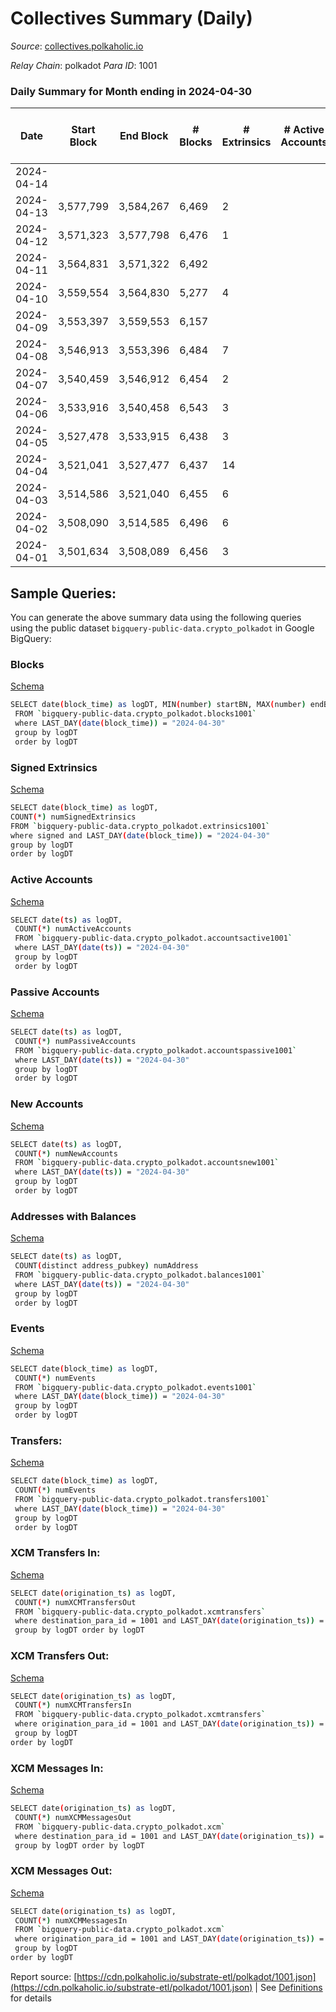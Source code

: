 # Collectives Summary (Daily)

_Source_: [collectives.polkaholic.io](https://collectives.polkaholic.io)

*Relay Chain*: polkadot
*Para ID*: 1001



### Daily Summary for Month ending in 2024-04-30


| Date    | Start Block | End Block | # Blocks | # Extrinsics | # Active Accounts | # Passive Accounts | # New Accounts | # Addresses | # Events  | # Transfers ($USD) | # XCM Transfers In ($USD) | # XCM Transfers Out ($USD) | # XCM In | # XCM Out | Issues |
|---------|-------------|-----------|----------|--------------|-------------------|--------------------|----------------|-------------|-----------|--------------------|---------------------------|----------------------------|----------|-----------|--------|
| 2024-04-14 |  |  |  |  |  |  |  |  |  |   |   |   |  |  |  |
| 2024-04-13 | 3,577,799 | 3,584,267 | 6,469 | 2 |  |  |  | 103 | 12,978 |   |   |   |  |  |  |
| 2024-04-12 | 3,571,323 | 3,577,798 | 6,476 | 1 |  |  |  | 103 | 12,960 |   |   |   |  |  |  |
| 2024-04-11 | 3,564,831 | 3,571,322 | 6,492 |  |  |  |  | 103 | 13,001 |   |   |   |  |  |  |
| 2024-04-10 | 3,559,554 | 3,564,830 | 5,277 | 4 |  |  |  | 103 | 10,657 | 52  |   |   |  |  |  |
| 2024-04-09 | 3,553,397 | 3,559,553 | 6,157 |  |  |  |  | 102 | 12,317 |   |   |   |  |  |  |
| 2024-04-08 | 3,546,913 | 3,553,396 | 6,484 | 7 |  |  |  | 102 | 13,032 |   |   |   |  |  |  |
| 2024-04-07 | 3,540,459 | 3,546,912 | 6,454 | 2 |  |  |  | 102 | 12,914 |   |   |   |  |  |  |
| 2024-04-06 | 3,533,916 | 3,540,458 | 6,543 | 3 |  |  |  | 102 | 13,106 |   |   |   |  |  |  |
| 2024-04-05 | 3,527,478 | 3,533,915 | 6,438 | 3 |  |  |  | 102 | 12,918 |   |   |   |  |  |  |
| 2024-04-04 | 3,521,041 | 3,527,477 | 6,437 | 14 |  |  |  | 102 | 12,936 | 1  |   |   |  |  |  |
| 2024-04-03 | 3,514,586 | 3,521,040 | 6,455 | 6 |  |  |  | 101 | 12,947 |   |   |   |  |  |  |
| 2024-04-02 | 3,508,090 | 3,514,585 | 6,496 | 6 |  |  |  | 101 | 13,047 |   |   |   |  |  |  |
| 2024-04-01 | 3,501,634 | 3,508,089 | 6,456 | 3 |  |  |  | 101 | 12,933 |   |   |   |  |  |  |

## Sample Queries:
You can generate the above summary data using the following queries using the public dataset `bigquery-public-data.crypto_polkadot` in Google BigQuery:


### Blocks 

[Schema](https://github.com/colorfulnotion/substrate-etl/blob/main/schema/blocks.json)

```bash
SELECT date(block_time) as logDT, MIN(number) startBN, MAX(number) endBN, COUNT(*) numBlocks 
 FROM `bigquery-public-data.crypto_polkadot.blocks1001`  
 where LAST_DAY(date(block_time)) = "2024-04-30" 
 group by logDT 
 order by logDT
```

### Signed Extrinsics 

[Schema](https://github.com/colorfulnotion/substrate-etl/blob/main/schema/extrinsics.json)

```bash
SELECT date(block_time) as logDT, 
COUNT(*) numSignedExtrinsics 
FROM `bigquery-public-data.crypto_polkadot.extrinsics1001`  
where signed and LAST_DAY(date(block_time)) = "2024-04-30" 
group by logDT 
order by logDT
```

### Active Accounts 

[Schema](https://github.com/colorfulnotion/substrate-etl/blob/main/schema/accountsactive.json)

```bash
SELECT date(ts) as logDT, 
 COUNT(*) numActiveAccounts 
 FROM `bigquery-public-data.crypto_polkadot.accountsactive1001` 
 where LAST_DAY(date(ts)) = "2024-04-30" 
 group by logDT 
 order by logDT
```

### Passive Accounts 

[Schema](https://github.com/colorfulnotion/substrate-etl/blob/main/schema/accountspassive.json)

```bash
SELECT date(ts) as logDT, 
 COUNT(*) numPassiveAccounts 
 FROM `bigquery-public-data.crypto_polkadot.accountspassive1001` 
 where LAST_DAY(date(ts)) = "2024-04-30" 
 group by logDT 
 order by logDT
```

### New Accounts 

[Schema](https://github.com/colorfulnotion/substrate-etl/blob/main/schema/accountsnew.json)

```bash
SELECT date(ts) as logDT, 
 COUNT(*) numNewAccounts 
 FROM `bigquery-public-data.crypto_polkadot.accountsnew1001` 
 where LAST_DAY(date(ts)) = "2024-04-30" 
 group by logDT
 order by logDT
```

### Addresses with Balances 

[Schema](https://github.com/colorfulnotion/substrate-etl/blob/main/schema/balances.json)

```bash
SELECT date(ts) as logDT,
 COUNT(distinct address_pubkey) numAddress 
 FROM `bigquery-public-data.crypto_polkadot.balances1001` 
 where LAST_DAY(date(ts)) = "2024-04-30" 
 group by logDT 
 order by logDT
```

### Events 

[Schema](https://github.com/colorfulnotion/substrate-etl/blob/main/schema/events.json)

```bash
SELECT date(block_time) as logDT, 
 COUNT(*) numEvents 
 FROM `bigquery-public-data.crypto_polkadot.events1001` 
 where LAST_DAY(date(block_time)) = "2024-04-30" 
 group by logDT 
 order by logDT
```

### Transfers:

[Schema](https://github.com/colorfulnotion/substrate-etl/blob/main/schema/transfers.json)

```bash
SELECT date(block_time) as logDT, 
 COUNT(*) numEvents 
 FROM `bigquery-public-data.crypto_polkadot.transfers1001` 
 where LAST_DAY(date(block_time)) = "2024-04-30" 
 group by logDT 
 order by logDT
```

### XCM Transfers In: 

[Schema](https://github.com/colorfulnotion/substrate-etl/blob/main/schema/xcmtransfers.json)

```bash
SELECT date(origination_ts) as logDT, 
 COUNT(*) numXCMTransfersOut 
 FROM `bigquery-public-data.crypto_polkadot.xcmtransfers` 
 where destination_para_id = 1001 and LAST_DAY(date(origination_ts)) = "2024-04-30" 
 group by logDT order by logDT
```

### XCM Transfers Out: 

[Schema](https://github.com/colorfulnotion/substrate-etl/blob/main/schema/xcmtransfers.json)

```bash
SELECT date(origination_ts) as logDT, 
 COUNT(*) numXCMTransfersIn 
 FROM `bigquery-public-data.crypto_polkadot.xcmtransfers` 
 where origination_para_id = 1001 and LAST_DAY(date(origination_ts)) = "2024-04-30" 
 group by logDT 
order by logDT
```

### XCM Messages In: 

[Schema](https://github.com/colorfulnotion/substrate-etl/blob/main/schema/xcm.json)

```bash
SELECT date(origination_ts) as logDT, 
 COUNT(*) numXCMMessagesOut 
 FROM `bigquery-public-data.crypto_polkadot.xcm` 
 where destination_para_id = 1001 and LAST_DAY(date(origination_ts)) = "2024-04-30" 
 group by logDT order by logDT
```

### XCM Messages Out: 

[Schema](https://github.com/colorfulnotion/substrate-etl/blob/main/schema/xcm.json)

```bash
SELECT date(origination_ts) as logDT, 
 COUNT(*) numXCMMessagesIn 
 FROM `bigquery-public-data.crypto_polkadot.xcm` 
 where origination_para_id = 1001 and LAST_DAY(date(origination_ts)) = "2024-04-30" 
 group by logDT 
order by logDT
```


Report source: [https://cdn.polkaholic.io/substrate-etl/polkadot/1001.json](https://cdn.polkaholic.io/substrate-etl/polkadot/1001.json) | See [Definitions](/DEFINITIONS.md) for details
